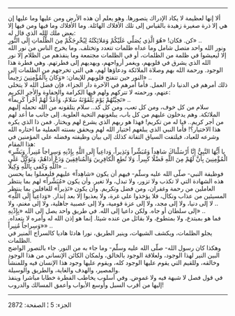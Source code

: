 ------------------------------------------------------------------------

ألا إنها لعظيمة لا يكاد الإدراك يتصورها. وهو يعلم أن هذه الأرض ومن عليها
وما عليها إن هي إلا ذرة صغيرة زهيدة بالقياس إلى تلك الأفلاك الهائلة. وما
الأفلاك وما فيها ومن فيها إلا بعض ملك الله الذي قال له:  
كن. فكان! «هُوَ الَّذِي يُصَلِّي عَلَيْكُمْ وَمَلائِكَتُهُ لِيُخْرِجَكُمْ مِنَ الظُّلُماتِ إِلَى النُّورِ»
..  
ونور الله واحد متصل شامل وما عداه ظلمات تتعدد وتختلف. وما يخرج الناس من
نور الله إلا ليعيشوا في ظلمة من الظلمات، أو في الظلمات مجتمعة وما ينقذهم
من الظلام إلا نور الله الذي يشرق في قلوبهم، ويغمر أرواحهم، ويهديهم إلى
فطرتهم. وهي فطرة هذا الوجود. ورحمة الله بهم وصلاة الملائكة ودعاؤها لهم،
هي التي تخرجهم من الظلمات إلى النور حين تتفتح قلوبهم للإيمان: «وَكانَ
بِالْمُؤْمِنِينَ رَحِيماً» ..  
ذلك أمرهم في الدنيا دار العمل. فأما أمرهم في الآخرة دار الجزاء، فإن فضل
الله لا يتخلى عنهم، ورحمته لا تتركهم ولهم فيها الكرامة والحفاوة والأجر
الكريم:  
«تَحِيَّتُهُمْ يَوْمَ يَلْقَوْنَهُ سَلامٌ، وَأَعَدَّ لَهُمْ أَجْراً كَرِيماً» ..  
سلام من كل خوف، ومن كل تعب، ومن كل كد.. سلام يتلقونه من الله تحمله إليهم
الملائكة. وهم يدخلون عليهم من كل باب، يبلغونهم التحية العلوية. إلى جانب
ما أعد لهم من أجر كريم.. فيا له من تكريم! فهذا هو ربهم الذي يشرع لهم
ويختار. فمن ذا الذي يكره هذا الاختيار؟! فأما النبي الذي يبلغهم اختيار
الله لهم ويحقق بسنته العملية ما اختاره الله وشرعه للعباد، فيلتفت السياق
التفاتة كذلك إلى بيان وظيفته وفضله على المؤمنين في هذا المقام:  
«يا أَيُّهَا النَّبِيُّ إِنَّا أَرْسَلْناكَ شاهِداً وَمُبَشِّراً وَنَذِيراً، وَداعِياً إِلَى اللَّهِ بِإِذْنِهِ
وَسِراجاً مُنِيراً. وَبَشِّرِ الْمُؤْمِنِينَ بِأَنَّ لَهُمْ مِنَ اللَّهِ فَضْلًا كَبِيراً. وَلا تُطِعِ الْكافِرِينَ
وَالْمُنافِقِينَ وَدَعْ أَذاهُمْ، وَتَوَكَّلْ عَلَى اللَّهِ وَكَفى بِاللَّهِ وَكِيلًا» ..  
فوظيفة النبي- صلّى الله عليه وسلّم- فيهم أن يكون «شاهِداً» عليهم فليعملوا
بما يحسن هذه الشهادة التي لا تكذب ولا تزور، ولا تبدل، ولا تغير. وأن يكون
«مُبَشِّراً» لهم بما ينتظر العاملين من رحمة وغفران، ومن فضل وتكريم. وأن يكون
«نَذِيراً» للغافلين بما ينتظر المسيئين من عذاب ونكال، فلا يؤخذوا على غرة،
ولا يعذبوا إلا بعد إنذار. «وَداعِياً إِلَى اللَّهِ» .. لا إلى دنيا، ولا إلى مجد،
ولا إلى عزة قومية، ولا إلى عصبية جاهلية، ولا إلى مغنم، ولا إلى سلطان أو
جاه. ولكن داعيا إلى الله. في طريق واحد يصل إلى الله «بِإِذْنِهِ» ..  
فما هو بمبتدع، ولا بمتطوع، ولا بقائل من عنده شيئا. إنما هو إذن الله له
وأمره لا يتعداه. «وَسِراجاً مُنِيراً» ..  
يجلو الظلمات، ويكشف الشبهات، وينير الطريق، نورا هادئا هاديا كالسراج
المنير في الظلمات.  
وهكذا كان رسول الله- صلّى الله عليه وسلّم- وما جاء به من النور. جاء
بالتصور الواضح البين النير لهذا الوجود، ولعلاقة الوجود بالخالق، ولمكان
الكائن الإنساني من هذا الوجود وخالقه، وللقيم التي يقوم عليها الوجود كله،
ويقوم عليها وجود هذا الإنسان فيه وللمنشأ والمصير، والهدف والغاية،
والطريق والوسيلة.  
في قول فصل لا شبهة فيه ولا غموض. وفي أسلوب يخاطب الفطرة خطابا مباشرا
وينفذ إليها من أقرب السبل وأوسع الأبواب وأعمق المسالك والدروب!

------------------------------------------------------------------------

الجزء: 5 ¦ الصفحة: 2872
